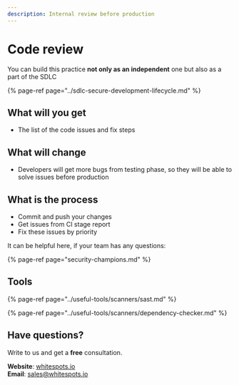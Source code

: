 ```yaml
---
description: Internal review before production
---
```


# Code review

You can build this practice **not only as an independent** one but also as a part of the SDLC

{% page-ref page="../sdlc-secure-development-lifecycle.md" %}

## What will you get

* The list of the code issues and fix steps

## What will change

* Developers will get more bugs from testing phase, so they will be able to solve issues before production

## What is the process

* Commit and push your changes
* Get issues from CI stage report
* Fix these issues by priority

It can be helpful here, if your team has any questions:

{% page-ref page="security-champions.md" %}

## Tools

{% page-ref page="../useful-tools/scanners/sast.md" %}

{% page-ref page="../useful-tools/scanners/dependency-checker.md" %}

## Have questions?

Write to us and get a **free** consultation.

**Website**: [whitespots.io](https://whitespots.io/?utm=appsecwiki)   
**Email**: [sales@whitespots.io](mailto:sales@whitespots.io)

